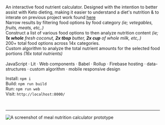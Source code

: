 An interactive food nutrient calculator. Designed with the intention to better assist with Keto dieting, making it easier to understand a diet's nutrition & to interate on previous project work found [here](https://github.com/boshimoto/food-nutrient-graph) <br/>
Narrow results by filtering food options by food category *(ie; vetegables, fruits, meats, etc,.)*<br/> 
Construct a list of various food options to then analyze nutrition content *(ie; **1x whole** fresh coconut, **2x tbsp** butter, **2x cup** of whole milk, etc,.)*<br/> 
200+ total food options across 14x categories.<br/> 
Custom algorithm to analyze the total nutrient amounts for the selected food portions *(16x total nutrients)* <br/>
<br/>
JavaScript · Lit · Web components · Babel · Rollup · Firebase hosting · data-structures · custom algorithm · mobile responsive design <br/>

Install: ```npm i```<br/>
Build: ```npm run build```<br/>
Run: ```npm run web```<br/>
Visit: ```http://localhost:8000/```<br/>

<br/><hr/>

<img src="../../blob/main/bodyboon-ss.png" alt="A screenshot of meal nutrition calculator prototype" />

